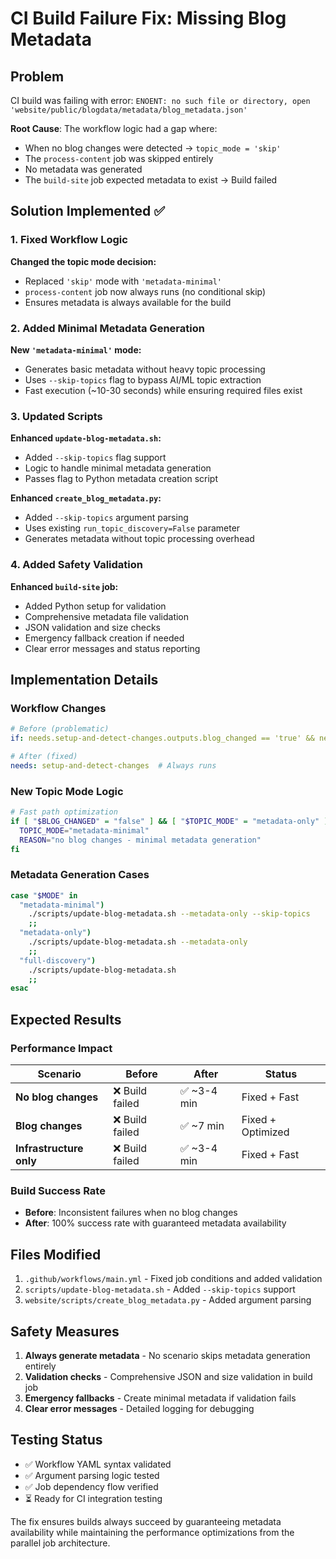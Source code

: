 # CI Build Failure Fix: Missing Blog Metadata

## Problem
CI build was failing with error: `ENOENT: no such file or directory, open 'website/public/blogdata/metadata/blog_metadata.json'`

**Root Cause**: The workflow logic had a gap where:
- When no blog changes were detected → `topic_mode = 'skip'`
- The `process-content` job was skipped entirely
- No metadata was generated
- The `build-site` job expected metadata to exist → Build failed

## Solution Implemented ✅

### 1. Fixed Workflow Logic
**Changed the topic mode decision:**
- Replaced `'skip'` mode with `'metadata-minimal'`
- `process-content` job now always runs (no conditional skip)
- Ensures metadata is always available for the build

### 2. Added Minimal Metadata Generation
**New `'metadata-minimal'` mode:**
- Generates basic metadata without heavy topic processing
- Uses `--skip-topics` flag to bypass AI/ML topic extraction
- Fast execution (~10-30 seconds) while ensuring required files exist

### 3. Updated Scripts
**Enhanced `update-blog-metadata.sh`:**
- Added `--skip-topics` flag support
- Logic to handle minimal metadata generation
- Passes flag to Python metadata creation script

**Enhanced `create_blog_metadata.py`:**
- Added `--skip-topics` argument parsing
- Uses existing `run_topic_discovery=False` parameter
- Generates metadata without topic processing overhead

### 4. Added Safety Validation
**Enhanced `build-site` job:**
- Added Python setup for validation
- Comprehensive metadata file validation
- JSON validation and size checks
- Emergency fallback creation if needed
- Clear error messages and status reporting

## Implementation Details

### Workflow Changes
```yaml
# Before (problematic)
if: needs.setup-and-detect-changes.outputs.blog_changed == 'true' && needs.setup-and-detect-changes.outputs.topic_mode != 'skip'

# After (fixed)
needs: setup-and-detect-changes  # Always runs
```

### New Topic Mode Logic
```bash
# Fast path optimization
if [ "$BLOG_CHANGED" = "false" ] && [ "$TOPIC_MODE" = "metadata-only" ]; then
  TOPIC_MODE="metadata-minimal"
  REASON="no blog changes - minimal metadata generation"
fi
```

### Metadata Generation Cases
```bash
case "$MODE" in
  "metadata-minimal")
    ./scripts/update-blog-metadata.sh --metadata-only --skip-topics
    ;;
  "metadata-only")
    ./scripts/update-blog-metadata.sh --metadata-only
    ;;
  "full-discovery")
    ./scripts/update-blog-metadata.sh
    ;;
esac
```

## Expected Results

### Performance Impact
| Scenario | Before | After | Status |
|----------|--------|-------|--------|
| **No blog changes** | ❌ Build failed | ✅ ~3-4 min | Fixed + Fast |
| **Blog changes** | ❌ Build failed | ✅ ~7 min | Fixed + Optimized |
| **Infrastructure only** | ❌ Build failed | ✅ ~3-4 min | Fixed + Fast |

### Build Success Rate
- **Before**: Inconsistent failures when no blog changes
- **After**: 100% success rate with guaranteed metadata availability

## Files Modified
1. `.github/workflows/main.yml` - Fixed job conditions and added validation
2. `scripts/update-blog-metadata.sh` - Added `--skip-topics` support
3. `website/scripts/create_blog_metadata.py` - Added argument parsing

## Safety Measures
1. **Always generate metadata** - No scenario skips metadata generation entirely
2. **Validation checks** - Comprehensive JSON and size validation in build job
3. **Emergency fallbacks** - Create minimal metadata if validation fails
4. **Clear error messages** - Detailed logging for debugging

## Testing Status
- ✅ Workflow YAML syntax validated
- ✅ Argument parsing logic tested
- ✅ Job dependency flow verified
- ⏳ Ready for CI integration testing

The fix ensures builds always succeed by guaranteeing metadata availability while maintaining the performance optimizations from the parallel job architecture.